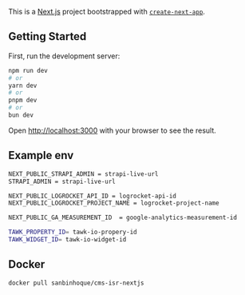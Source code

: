 This is a [Next.js](https://nextjs.org) project bootstrapped with [`create-next-app`](https://nextjs.org/docs/app/api-reference/cli/create-next-app).

## Getting Started

First, run the development server:

```bash
npm run dev
# or
yarn dev
# or
pnpm dev
# or
bun dev
```

Open [http://localhost:3000](http://localhost:3000) with your browser to see the result.

## Example env
```bash
NEXT_PUBLIC_STRAPI_ADMIN = strapi-live-url
STRAPI_ADMIN = strapi-live-url

NEXT_PUBLIC_LOGROCKET_API_ID = logrocket-api-id
NEXT_PUBLIC_LOGROCKET_PROJECT_NAME = logrocket-project-name

NEXT_PUBLIC_GA_MEASUREMENT_ID  = google-analytics-measurement-id

TAWK_PROPERTY_ID= tawk-io-propery-id
TAWK_WIDGET_ID= tawk-io-widget-id
```
## Docker 
```bash
docker pull sanbinhoque/cms-isr-nextjs
```
